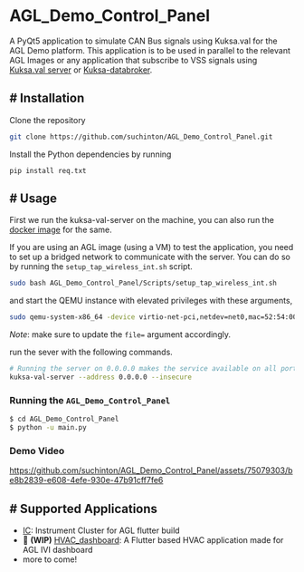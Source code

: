 # AGL_Demo_Control_Panel

A PyQt5 application to simulate CAN Bus signals using Kuksa.val for the AGL Demo platform. This application is to be used in parallel to the relevant AGL Images or any application that subscribe to VSS signals using [Kuksa.val server](https://github.com/eclipse/kuksa.val/tree/master/kuksa-val-server) or [Kuksa-databroker](https://github.com/eclipse/kuksa.val/tree/master/kuksa_databroker).

## # Installation

Clone the repository
```bash
git clone https://github.com/suchinton/AGL_Demo_Control_Panel.git
```
Install the Python dependencies by running
```
pip install req.txt
```

## # Usage

First we run the kuksa-val-server on the machine, you can also run the [docker image](https://github.com/eclipse/kuksa.val/blob/master/doc/quickstart.md) for the same. 

If you are using an AGL image (using a VM) to test the application, you need to set up a bridged network to communicate with the server. You can do so by running the `setup_tap_wireless_int.sh` script.

```bash
sudo bash AGL_Demo_Control_Panel/Scripts/setup_tap_wireless_int.sh
```

and start the QEMU instance with elevated privileges with these arguments,

```bash
sudo qemu-system-x86_64 -device virtio-net-pci,netdev=net0,mac=52:54:00:12:35:02 -netdev bridge,br=br0,id=net0 -drive file=agl-cluster-demo-platform-flutter-qemux86-64.ext4,if=virtio,format=raw -usb -usbdevice tablet -device virtio-rng-pci -snapshot -vga virtio -soundhw hda -machine q35 -cpu kvm64 -cpu qemu64,+ssse3,+sse4.1,+sse4.2,+popcnt -enable-kvm -m 2048 -serial mon:vc -serial mon:stdio -serial null -kernel bzImage -append 'root=/dev/vda rw console=tty0 mem=2048M ip=dhcp oprofile.timer=1 console=ttyS0,115200n8 verbose fstab=no'
```

_Note_: make sure to update the `file=` argument accordingly.


run the sever with the following commands.

```bash
# Running the server on 0.0.0.0 makes the service available on all ports
kuksa-val-server --address 0.0.0.0 --insecure
```

### Running the `AGL_Demo_Control_Panel`

```bash
$ cd AGL_Demo_Control_Panel
$ python -u main.py
```

### Demo Video

https://github.com/suchinton/AGL_Demo_Control_Panel/assets/75079303/be8b2839-e608-4efe-930e-47b91cff7fe6

## # Supported Applications

- [IC](https://github.com/aakash-s45/ic): Instrument Cluster for AGL flutter build
- 🚧 **(WIP)** [HVAC_dashboard](https://github.com/hritik-chouhan/HVAC_dashboard): A Flutter based HVAC application made for AGL IVI dashboard
- more to come!
